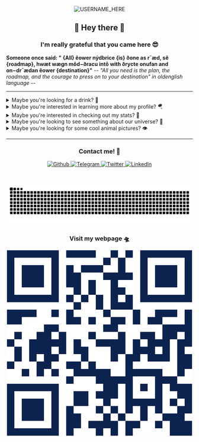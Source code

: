 <p align="center">

  <img src="https://socialify.git.ci/nclsbayona/nclsbayona/image?description=1&descriptionEditable=Come%20check%20my%20profile!&font=Bitter&pattern=Signal&theme=Dark" alt="USERNAME_HERE" width="640" height="320" />

</p>

<h2 align="center">👋 Hey there 👋</h2>

<h3 align="center">I'm really grateful that you came here 😎</h3>

<!--p  align="center">
<img src="logo.png" alt="Logo" width="480">
</p-->


<p align="center">

  <strong align="center">Someone once said: &quot; {All} êower nýdbrice {is} ðone as r¯æd, sê {roadmap}, hwæt wægn môd−ðracu intô with ðrycte onufan and on−dr¯ædan êower {destination}&quot;</strong>
  <i>-- &quot;All you need is the plan, the roadmap, and the courage to press on to your destination&quot; in oldenglish language --</i>

</p>


----

<details name="info">
<summary>Maybe you're looking for a drink? 🍹</summary>
<br />
<h4 align="center">Stone Sour</h4>
<p align="center">

<img src="https://www.thecocktaildb.com/images/media/drink/vruvtp1472719895.jpg" alt="Drink image" />

</p>

<h5 align="center">Alcoholic - Ordinary Drink</h5>

<h5 align="center">Necessary ingredients</h5>
<table align="center">
<tr>
<td>
<table frame="box" rules="cols">
    <thead>
        <tr>
            <th style="padding-left: 1em; padding-right: 1em; text-align: center">Ingredient</th>
            <th style="padding-left: 1em; padding-right: 1em; text-align: center">Measure</th>
        </tr>
    </thead>
    <tbody>
        <tr>
            <td style="padding-left: 1em; padding-right: 1em; text-align: center; vertical-align: top">Apricot brandy</td>
            <td style="padding-left: 1em; padding-right: 1em; text-align: center; vertical-align: top">1 oz </td>
        </tr>
        <tr>
            <td style="padding-left: 1em; padding-right: 1em; text-align: center; vertical-align: top">Orange juice</td>
            <td style="padding-left: 1em; padding-right: 1em; text-align: center; vertical-align: top">1 oz </td>
        </tr>
        <tr>
            <td style="padding-left: 1em; padding-right: 1em; text-align: center; vertical-align: top">Sweet and sour</td>
            <td style="padding-left: 1em; padding-right: 1em; text-align: center; vertical-align: top">1 oz </td>
        </tr>
    </tbody>
</table>
</td>
</tr>
</table>



<p align="center">
Shake all ingredients with ice, strain into a chilled whiskey sour glass, and serve.
</p>

----

</details>


<details name="info">
<summary>Maybe you're interested in learning more about my profile? 🪂</summary>
<br />
<h5 align="center">👀 Visitor count</h5>
<p align="center">

<img src="https://profile-counter.glitch.me/nclsbayona/count.svg"/>

</p>
<p align="center">

<img src="https://img.shields.io/github/followers/nclsbayona?color=003153&logo=github&style=for-the-badge"/>
<img src="https://img.shields.io/github/last-commit/nclsbayona/nclsbayona?color=003153&logo=github&style=for-the-badge&label=Latest%20Profile%20Commit">

</p>
<p align="center">

<img src="https://github-profile-trophy.vercel.app/?username=nclsbayona&theme=dracula&no-frame=false&margin-w=5&margin-h=5&no-bg=true&column=4">

</p>

----

</details>


<details name="info">
<summary>Maybe you're interested in checking out my stats? 🐣</summary>
<br />
<h4 align="center">General GitHub Stats 🌀</h4>

<p align="center">

<!--h5>😃 General Overview</h5-->
<img src="https://github-readme-stats.vercel.app/api?username=nclsbayona&show_icons=true&count_private=true&include_all_commits=true&locale=en&theme=tokyonight" width="260">

<!--h5>Life-Time Stats Overview 😃</h5-->
<img src="https://github-readme-streak-stats.herokuapp.com/?user=nclsbayona&theme=algolia" width="260">

</p>

<br />

<h4 align="center">🤖 Programming Languages Stats</h4>

<p align="center">

<!--h5>Most Used Languages Stats 💾</h5-->
<img src="https://github-readme-stats.vercel.app/api/top-langs/?username=nclsbayona&show_icons=true&locale=en&langs_count=5&theme=tokyonight">

</p>

<br />

<h4 align="center">⌚General Weekly-Stats</h4>
<table align="center">
<tr>
<td>
<table frame="box" rules="cols">
    <thead>
        <tr>
            <th style="padding-left: 1em; padding-right: 1em; text-align: center">Language name</th>
            <th style="padding-left: 1em; padding-right: 1em; text-align: center">Time spent</th>
        </tr>
    </thead>
    <tbody>
    </tbody>
</table>
</td>
<td>
<table frame="box" rules="cols">
    <thead>
        <tr>
            <th style="padding-left: 1em; padding-right: 1em; text-align: center">OS name</th>
            <th style="padding-left: 1em; padding-right: 1em; text-align: center">Time spent</th>
        </tr>
    </thead>
    <tbody>
    </tbody>
</table>
</td>
</tr>
</table>

----
</details>


<details name="info">
<summary>Maybe you're looking to see something about our universe? 🔭</summary>

<br />
<h4 align="center">Nebulas and Clusters in Sagittarius - ©️ J. De Winter,C. Humbert, C. Robert &amp; V. Sabet;Text: Ogetay Kayali (MTU)  @ 2025-09-17</h4>
<p align="center">

<img src="https://apod.nasa.gov/apod/image/2509/SagNebs_DeWinter_960.jpg" alt="Nebulas and Clusters in Sagittarius image" />

</p>

<h5 align="center">Can you spot famous celestial objects in this image?  18th-century astronomer Charles Messier cataloged only two of them: the bright Lagoon Nebula (M8) at the bottom, and the colorful Trifid Nebula (M20) at the upper right.  The one on the left that resembles a cat's paw is NGC 6559, and it is much fainter than the other two.  Even harder to spot are the thin blue filaments on the left, from supernova remnant (SNR G007.5-01.7).  Their glow comes from small amounts of glowing oxygen atoms that are so faint that it took over 17 hours of exposure with just one blue color to bring up. Framing this scene of stellar birth and death are two star clusters: the open cluster M21 just above Trifid, and the globular cluster NGC 6544 at lower left.</h5>

----

</details>

<details name="info">
<summary>Maybe you're looking for some cool animal pictures? 👁️</summary>

<br />
<table align="center">
<tr>
<td>
<img src="https://cdn.animality.xyz/dog/18.png" width="180"/>
</td>
<td>
<img src="https://cdn.animality.xyz/duck/14.png" width="180"/>
</td>
<td>
<img src="https://cdn.animality.xyz/fox/1.png" width="180"/>
</td>
</tr>
<tr>
<td>
<img src="https://cdn.animality.xyz/cat/16.png" width="180"/>
</td>
<td>
<img src="https://cdn.animality.xyz/bird/2.png" width="180"/>
</td>
<td>
<img src="https://cdn.animality.xyz/panda/21.png" width="180"/>
</td>
</tr>
<tr>
<td>
<img src="https://cdn.animality.xyz/redpanda/19.png" width="180"/>
</td>
<td>
<img src="https://cdn.animality.xyz/koala/7.png" width="180"/>
</td>
<td>
<img src="https://cdn.animality.xyz/whale/24.png" width="180"/>
</td>
</tr>
<tr>
<td>
<img src="https://cdn.animality.xyz/dolphin/8.png" width="180"/>
</td>
<td>
<img src="https://cdn.animality.xyz/kangaroo/18.png" width="180"/>
</td>
<td>
<img src="https://cdn.animality.xyz/rabbit/13.png" width="180"/>
</td>
</tr>
<tr>
<td>
<img src="https://cdn.animality.xyz/lion/6.png" width="180"/>
</td>
<td>
<img src="https://cdn.animality.xyz/bear/12.png" width="180"/>
</td>
<td>
<img src="https://cdn.animality.xyz/frog/15.png" width="180"/>
</td>
</tr>
<tr>
<td>
<img src="https://cdn.animality.xyz/penguin/13.png" width="180"/>
</td>
<td>
<img src="https://cdn.animality.xyz/axolotl/20.png" width="180"/>
</td>
<td>
<img src="https://cdn.animality.xyz/capybara/22.png" width="180"/>
</td>
</tr>
<tr>
<td>
<img src="https://cdn.animality.xyz/hedgehog/3.png" width="180"/>
</td>
<td>
<img src="https://cdn.animality.xyz/turtle/8.png" width="180"/>
</td>
<td>
<img src="https://cdn.animality.xyz/narwhal/4.png" width="180"/>
</td>
</tr>
<tr>
<td>
<img src="https://cdn.animality.xyz/squirrel/0.png" width="180"/>
</td>
<td>
<img src="https://cdn.animality.xyz/fish/0.png" width="180"/>
</td>
<td>
<img src="https://cdn.animality.xyz/horse/9.png" width="180"/>
</td>
</tr>
</table>

----

</details>


----

<h3 align="center">Contact me! 📇</h3>

<p align="center">
<a href="https://github.com/nclsbayona" target="_blank">
 <img alt="Github" src="https://img.shields.io/badge/GitHub-%2312180E.svg?&style=for-the-badge&logo=Github&logoColor=white">
</a>

<a href="https://t.me/nclsbayona" target="_blank">
 <img alt="Telegram" src="https://img.shields.io/badge/-TELEGRAM-blue?&style=for-the-badge&logo=telegram&logoColor=white">
</a>

<a href="https://twitter.com/nclsbayona" target="_blank">
 <img alt="Twitter" src="https://img.shields.io/badge/twitter-%231DA1F2.svg?&style=for-the-badge&logo=twitter&logoColor=white">
</a>

<a href="https://www.linkedin.com/in/nclsbayona" target="_blank">
 <img alt="LinkedIn" src="https://img.shields.io/badge/-LINKEDIN-lightblue?&style=for-the-badge&logo=linkedin&logoColor=white">
</a>

<!-- <a href="https://instagram.com/" target="_blank">
 <img alt="Instagram" src="https://img.shields.io/badge/-INSTAGRAM-critical?&style=for-the-badge&logo=instagram&logoColor=white">
</a>

<a href="https://www.discord.com/channels/" target="_blank">
 <img alt="Discord" src="https://img.shields.io/badge/-DISCORD-darkblue?&style=for-the-badge&logo=discord&logoColor=white">
</a> !-->


</p>

<br />


<p align="center">

<img src="https://raw.githubusercontent.com/nclsbayona/nclsbayona/output/github-contribution-grid-snake-sissa.svg">

</p>


<h3 align="center">Visit my webpage 🛸</h3>
<p align="center"><a href="https://nclsbayona.github.io" target="_blank">
 <img src="QR.png">
</a></p>

</p>

